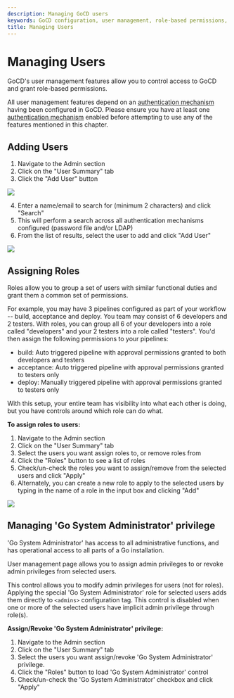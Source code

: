 ```yaml
---
description: Managing GoCD users
keywords: GoCD configuration, user management, role-based permissions, system administrator, role management, adding users, assigning roles
title: Managing Users
---
```


# Managing Users

GoCD's user management features allow you to control access to GoCD and grant role-based permissions.

All user management features depend on an [authentication mechanism](dev_authentication.html) having been configured in GoCD. Please ensure you have at least one [authentication mechanism](dev_authentication.html) enabled before attempting to use any of the features mentioned in this chapter.

## Adding Users

1. Navigate to the Admin section
2. Click on the "User Summary" tab
3. Click the "Add User" button

![](../images/user_summary_add_user.png)

4. Enter a name/email to search for (minimum 2 characters) and click "Search"
5. This will perform a search across all authentication mechanisms configured (password file and/or LDAP)
6. From the list of results, select the user to add and click "Add User"

![](../images/user_summary_search.png)

## Assigning Roles

Roles allow you to group a set of users with similar functional duties and grant them a common set of permissions.

For example, you may have 3 pipelines configured as part of your workflow -- build, acceptance and deploy. You team may consist of 6 developers and 2 testers. With roles, you can group all 6 of your developers into a role called "developers" and your 2 testers into a role called "testers". You'd then assign the following permissions to your pipelines:

- build: Auto triggered pipeline with approval permissions granted to both developers and testers
- acceptance: Auto triggered pipeline with approval permissions granted to testers only
- deploy: Manually triggered pipeline with approval permissions granted to testers only

With this setup, your entire team has visibility into what each other is doing, but you have controls around which role can do what.

**To assign roles to users:**

1. Navigate to the Admin section
2. Click on the "User Summary" tab
3. Select the users you want assign roles to, or remove roles from
4. Click the "Roles" button to see a list of roles
5. Check/un-check the roles you want to assign/remove from the selected users and click "Apply"
6. Alternately, you can create a new role to apply to the selected users by typing in the name of a role in the input box and clicking "Add"

![](../images/user_summary_roles.png)

## Managing 'Go System Administrator' privilege

'Go System Administrator' has access to all administrative functions, and has operational access to all parts of a Go installation.

User management page allows you to assign admin privileges to or revoke admin privileges from selected users.

This control allows you to modify admin privileges for users (not for roles). Applying the special 'Go System Administrator' role for selected users adds them directly to ```<admins>``` configuration tag. This control is disabled when one or more of the selected users have implicit admin privilege through role(s).

**Assign/Revoke 'Go System Administrator' privilege:**

1. Navigate to the Admin section
2. Click on the "User Summary" tab
3. Select the users you want assign/revoke 'Go System Administrator' privilege.
4. Click the "Roles" button to load 'Go System Administrator' control
5. Check/un-check the 'Go System Administrator' checkbox and click "Apply"
